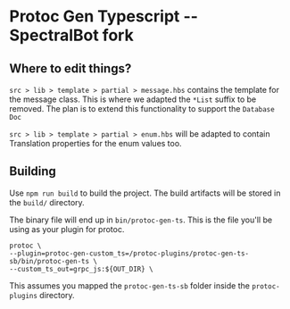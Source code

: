 # Protoc Gen Typescript -- SpectralBot fork

## Where to edit things?

`src > lib > template > partial > message.hbs` contains the template for the message class. This is where we adapted the `*List` suffix to be removed.
The plan is to extend this functionality to support the `Database Doc`

`src > lib > template > partial > enum.hbs` will be adapted to contain Translation properties for the enum values too.

## Building

Use `npm run build` to build the project. The build artifacts will be stored in the `build/` directory.

The binary file will end up in `bin/protoc-gen-ts`. This is the file you'll be using as your plugin for protoc.

```
protoc \
--plugin=protoc-gen-custom_ts=/protoc-plugins/protoc-gen-ts-sb/bin/protoc-gen-ts \
--custom_ts_out=grpc_js:${OUT_DIR} \
```

This assumes you mapped the `protoc-gen-ts-sb` folder inside the `protoc-plugins` directory.
